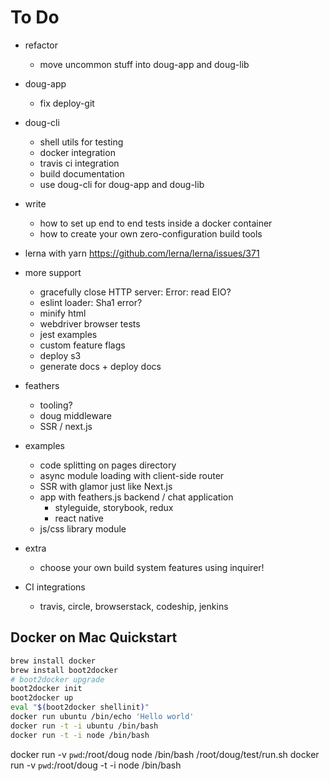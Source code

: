 # To Do

- refactor
  - move uncommon stuff into doug-app and doug-lib
- doug-app
  - fix deploy-git
- doug-cli
  - shell utils for testing
  - docker integration
  - travis ci integration
  - build documentation
  - use doug-cli for doug-app and doug-lib


- write
  - how to set up end to end tests inside a docker container
  - how to create your own zero-configuration build tools

- lerna with yarn https://github.com/lerna/lerna/issues/371

- more support
  - gracefully close HTTP server: Error: read EIO?
  - eslint loader: Sha1 error?
  - minify html
  - webdriver browser tests
  - jest examples
  - custom feature flags
  - deploy s3
  - generate docs + deploy docs

- feathers
  - tooling?
  - doug middleware
  - SSR / next.js

- examples
  - code splitting on pages directory
  - async module loading with client-side router
  - SSR with glamor just like Next.js
  - app with feathers.js backend / chat application
    - styleguide, storybook, redux
    - react native
  - js/css library module

- extra
  - choose your own build system features using inquirer!

- CI integrations
  - travis, circle, browserstack, codeship, jenkins


## Docker on Mac Quickstart

```sh
brew install docker
brew install boot2docker
# boot2docker upgrade
boot2docker init
boot2docker up
eval "$(boot2docker shellinit)"
docker run ubuntu /bin/echo 'Hello world'
docker run -t -i ubuntu /bin/bash
docker run -t -i node /bin/bash
```

docker run -v `pwd`:/root/doug node /bin/bash /root/doug/test/run.sh
docker run -v `pwd`:/root/doug -t -i node /bin/bash
